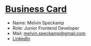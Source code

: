 # [Business Card](https://doctype-melvin.github.io/business-card/)
* Name: Melvin Speckamp
* Role: Junior Frontend Developer
* Mail: melvin.speckamp@gmail.com
* [LinkedIn](https://www.linkedin.com/in/melvin-speckamp-webdev/)
